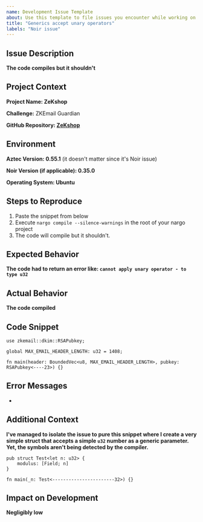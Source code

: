 ```yaml
---
name: Development Issue Template
about: Use this template to file issues you encounter while working on your challenges.
title: "Generics accept unary operators"
labels: "Noir issue"
---
```


## Issue Description

**The code compiles but it shouldn't**

## Project Context

**Project Name: ZeKshop**

**Challenge:** ZKEmail Guardian

**GitHub Repository: [ZeKshop](https://github.com/NikolayKostadinov21/ZeKshop)**

## Environment

**Aztec Version: 0.55.1** (it doesn't matter since it's Noir issue)

**Noir Version (if applicable): 0.35.0**

**Operating System: Ubuntu**

## Steps to Reproduce

1. Paste the snippet from below
2. Execute `nargo compile --silence-warnings` in the root of your nargo project
3. The code will compile but it shouldn't.

## Expected Behavior

**The code had to return an error like: `cannot apply unary operator - to type u32`**

## Actual Behavior

**The code compiled**

## Code Snippet

```
use zkemail::dkim::RSAPubkey;

global MAX_EMAIL_HEADER_LENGTH: u32 = 1408;

fn main(header: BoundedVec<u8, MAX_EMAIL_HEADER_LENGTH>, pubkey: RSAPubkey<----23>) {}
```

## Error Messages
-

## Additional Context

**I've managed to isolate the issue to pure this snippet where I create a very simple struct that accepts a simple `u32` number as a generic parameter. Yet, the symbols aren't being detected by the compiler.**

```
pub struct Test<let n: u32> {
    modulus: [Field; n]
}

fn main(_n: Test<-----------------------32>) {}
```

## Impact on Development

**Negligibly low**
